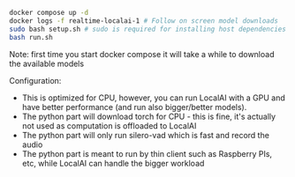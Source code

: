 ```bash
docker compose up -d
docker logs -f realtime-localai-1 # Follow on screen model downloads
sudo bash setup.sh # sudo is required for installing host dependencies
bash run.sh
```

Note: first time you start docker compose it will take a while to download the available models

Configuration:

- This is optimized for CPU, however, you can run LocalAI with a GPU and have better performance (and run also bigger/better models).
- The python part will download torch for CPU - this is fine, it's actually not used as computation is offloaded to LocalAI
- The python part will only run silero-vad which is fast and record the audio
- The python part is meant to run by thin client such as Raspberry PIs, etc, while LocalAI can handle the bigger workload
